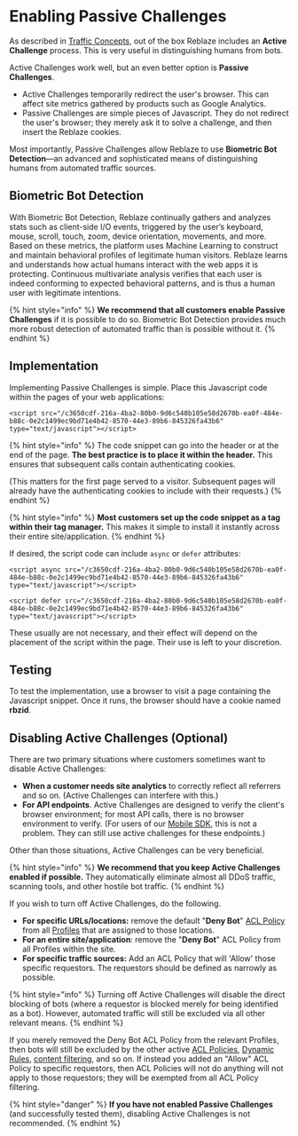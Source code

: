# Enabling Passive Challenges

As described in [Traffic Concepts](../../product-walkthrough/reblaze-traffic/traffic-concepts.md), out of the box Reblaze includes an **Active Challenge** process. This is very useful in distinguishing humans from bots.

Active Challenges work well, but an even better option is **Passive Challenges**. 

* Active Challenges temporarily redirect the user's browser. This can affect site metrics gathered by products such as Google Analytics. 
* Passive Challenges are simple pieces of Javascript. They do not redirect the user's browser; they merely ask it to solve a challenge, and then insert the Reblaze cookies.

Most importantly, Passive Challenges allow Reblaze to use **Biometric Bot Detection**—an advanced and sophisticated means of distinguishing humans from automated traffic sources.

## Biometric Bot Detection

With Biometric Bot Detection, Reblaze continually gathers and analyzes stats such as client-side I/O events, triggered by the user’s keyboard, mouse, scroll, touch, zoom, device orientation, movements, and more. Based on these metrics, the platform uses Machine Learning to construct and maintain behavioral profiles of legitimate human visitors. Reblaze learns and understands how actual humans interact with the web apps it is protecting. Continuous multivariate analysis verifies that each user is indeed conforming to expected behavioral patterns, and is thus a human user with legitimate intentions.

{% hint style="info" %}
**We recommend that all customers enable Passive Challenges** if it is possible to do so. Biometric Bot Detection provides much more robust detection of automated traffic than is possible without it.
{% endhint %}

## Implementation

Implementing Passive Challenges is simple. Place this Javascript code within the pages of your web applications:

```text
<script src="/c3650cdf-216a-4ba2-80b0-9d6c540b105e58d2670b-ea0f-484e-b88c-0e2c1499ec9bd71e4b42-8570-44e3-89b6-845326fa43b6" type="text/javascript"></script>
```

{% hint style="info" %}
The code snippet can go into the header or at the end of the page. **The best practice is to place it within the header.** This ensures that subsequent calls contain authenticating cookies.

\(This matters for the first page served to a visitor. Subsequent pages will already have the authenticating cookies to include with their requests.\)
{% endhint %}

{% hint style="info" %}
**Most customers set up the code snippet as a tag within their tag manager.** This makes it simple to install it instantly across their entire site/application.
{% endhint %}

If desired, the script code can include `async` or `defer` attributes:

```text
<script async src="/c3650cdf-216a-4ba2-80b0-9d6c540b105e58d2670b-ea0f-484e-b88c-0e2c1499ec9bd71e4b42-8570-44e3-89b6-845326fa43b6" type="text/javascript"></script>
```

```text
<script defer src="/c3650cdf-216a-4ba2-80b0-9d6c540b105e58d2670b-ea0f-484e-b88c-0e2c1499ec9bd71e4b42-8570-44e3-89b6-845326fa43b6" type="text/javascript"></script>
```

These usually are not necessary, and their effect will depend on the placement of the script within the page. Their use is left to your discretion.

## Testing

To test the implementation, use a browser to visit a page containing the Javascript snippet. Once it runs, the browser should have a cookie named **rbzid**.

## Disabling Active Challenges \(Optional\)

There are two primary situations where customers sometimes want to disable Active Challenges:

* **When a customer needs site analytics** to correctly reflect all referrers and so on. \(Active Challenges can interfere with this.\)
* **For API endpoints**. Active Challenges are designed to verify the client's browser environment; for most API calls, there is no browser environment to verify. \(For users of our [Mobile SDK](../reblaze-api-1/mobile-sdk.md), this is not a problem. They can still use active challenges for these endpoints.\)

Other than those situations, Active Challenges can be very beneficial.

{% hint style="info" %}
**We recommend that you keep Active Challenges enabled if possible.** They automatically eliminate almost all DDoS traffic, scanning tools, and other hostile bot traffic.
{% endhint %}

If you wish to turn off Active Challenges, do the following.

* **For specific URLs/locations:** remove the default "**Deny Bot**" [ACL Policy](../../product-walkthrough/security/profiles/acl-policies.md) from all [Profiles](../../product-walkthrough/security/profiles/) that are assigned to those locations. 
* **For an entire site/application**: remove the "**Deny Bot**" ACL Policy from all Profiles within the site.
* **For specific traffic sources:** Add an ACL Policy that will 'Allow' those specific requestors. The requestors should be defined as narrowly as possible.

{% hint style="info" %}
Turning off Active Challenges will disable the direct blocking of bots \(where a requestor is blocked merely for being identified as a bot\). However, automated traffic will still be excluded via all other relevant means. 
{% endhint %}

If you merely removed the Deny Bot ACL Policy from the relevant Profiles, then bots will still be excluded by the other active [ACL Policies](../../product-walkthrough/security/profiles/acl-policies.md), [Dynamic Rules](../../product-walkthrough/security/dynamic-rules.md), [content filtering](../how-do-i.../filter-by-content.md), and so on. If instead you added an "Allow" ACL Policy to specific requestors, then ACL Policies will not do anything will not apply to those requestors; they will be exempted from all ACL Policy filtering.

{% hint style="danger" %}
**If you have not enabled Passive Challenges** \(and successfully tested them\), disabling Active Challenges is not recommended.
{% endhint %}



